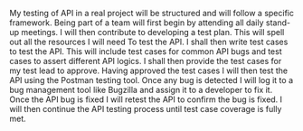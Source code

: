 My testing of API in a real project will be structured and will follow a specific framework. Being part of a team will first begin by attending all daily stand-up meetings. I will then contribute to developing a test plan. This will spell out all the resources I will need
To test the API. I shall then write test cases to test the API. This will include test cases for common API bugs and test cases to assert different API logics. I shall then provide the test cases for my test lead to approve.
Having approved the test cases I will then test the API using the Postman testing tool.
Once any bug is detected I will log it to a bug management tool like Bugzilla and assign it to a developer to fix it. Once the API bug is fixed I will retest the API to confirm the bug is fixed. I will then continue the API testing process until test case coverage is fully met.
